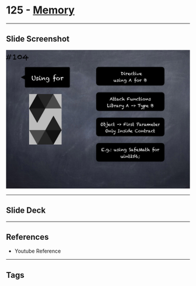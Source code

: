 # 125 - [Memory](Memory.md)


___
## Slide Screenshot
![125.png](../images/solidity201/125.png)
___
## Slide Deck

___
## References
- Youtube Reference
___
## Tags